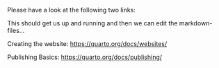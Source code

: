 Please have a look at the following two links:

This should get us up and running and then we can edit the markdown-files...

Creating the website:
https://quarto.org/docs/websites/


Publishing Basics:
https://quarto.org/docs/publishing/